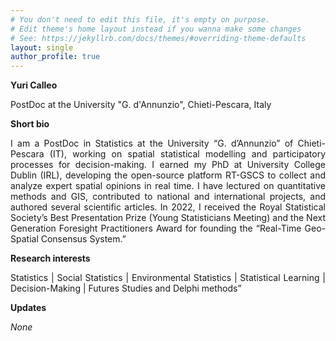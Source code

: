 ```yaml
---
# You don't need to edit this file, it's empty on purpose.
# Edit theme's home layout instead if you wanna make some changes
# See: https://jekyllrb.com/docs/themes/#overriding-theme-defaults
layout: single
author_profile: true
---
```

**Yuri Calleo**

PostDoc at the University "G. d'Annunzio", Chieti-Pescara, Italy

**Short bio**

<p align="justify">
I am a PostDoc in Statistics at the University “G. d’Annunzio” of Chieti-Pescara (IT), working on spatial statistical modelling and participatory processes for decision-making. I earned my PhD at University College Dublin (IRL), developing the open-source platform RT-GSCS to collect and analyze expert spatial opinions in real time. I have lectured on quantitative methods and GIS, contributed to national and international projects, and authored several scientific articles. In 2022, I received the Royal Statistical Society’s Best Presentation Prize (Young Statisticians Meeting) and the Next Generation Foresight Practitioners Award for founding the “Real-Time Geo-Spatial Consensus System.”
</p>

**Research interests**
<p align="justify">
Statistics | Social Statistics | Environmental Statistics | Statistical Learning | Decision-Making | Futures Studies and Delphi methods”
</p>

**Updates**

*None*
